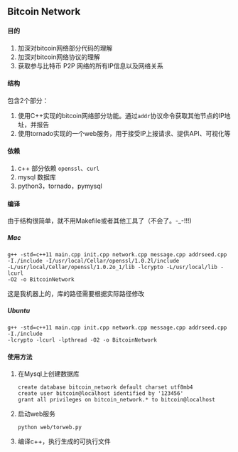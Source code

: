 ## Bitcoin Network

#### 目的

1. 加深对bitcoin网络部分代码的理解
2. 加深对bitcoin网络协议的理解
3. 获取参与比特币 P2P 网络的所有IP信息以及网络关系


#### 结构

包含2个部分：

1. 使用C++实现的bitcoin网络部分功能。通过`addr`协议命令获取其他节点的IP地址，并报告
2. 使用tornado实现的一个web服务，用于接受IP上报请求、提供API、可视化等

#### 依赖

1. c++ 部分依赖 `openssl`、`curl`
2. mysql 数据库
3. python3，tornado，pymysql

#### 编译

由于结构很简单，就不用Makefile或者其他工具了（不会了。-_-!!!)

##### Mac

```
g++ -std=c++11 main.cpp init.cpp network.cpp message.cpp addrseed.cpp
-I./include -I/usr/local/Cellar/openssl/1.0.2l/include
-L/usr/local/Cellar/openssl/1.0.2o_1/lib -lcrypto -L/usr/local/lib -lcurl
-O2 -o BitcoinNetwork
```

这是我机器上的，库的路径需要根据实际路径修改

##### Ubuntu

```
g++ -std=c++11 main.cpp init.cpp network.cpp message.cpp addrseed.cpp -I./include
-lcrypto -lcurl -lpthread -O2 -o BitcoinNetwork
```

#### 使用方法

1. 在Mysql上创建数据库
 
	```
	create database bitcoin_network default charset utf8mb4
	create user bitcoin@localhost identified by '123456'
	grant all privileges on bitcoin_network.* to bitcoin@localhost
	```
2. 启动web服务
	
	```
	python web/torweb.py
	```
	
3. 编译c++，执行生成的可执行文件
	
